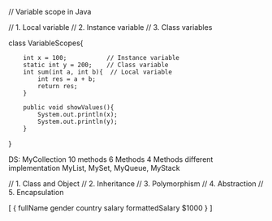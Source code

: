 // Variable scope in Java

// 1. Local variable
// 2. Instance variable
// 3. Class variables


class VariableScopes{

        int x = 100;           // Instance variable
        static int y = 200;    // Class variable
        int sum(int a, int b){  // Local variable
            int res = a + b;
            return res;
        }
        
        public void showValues(){
            System.out.println(x);
            System.out.println(y);
        }


}

DS:
    MyCollection
      10 methods
    6 Methods
    4 Methods different implementation
MyList, MySet, MyQueue, MyStack


// 1. Class and Object 
// 2. Inheritance
// 3. Polymorphism
// 4. Abstraction
// 5. Encapsulation

[
    {
        fullName
        gender
        country
        salary
        formattedSalary  $1000
    }
]